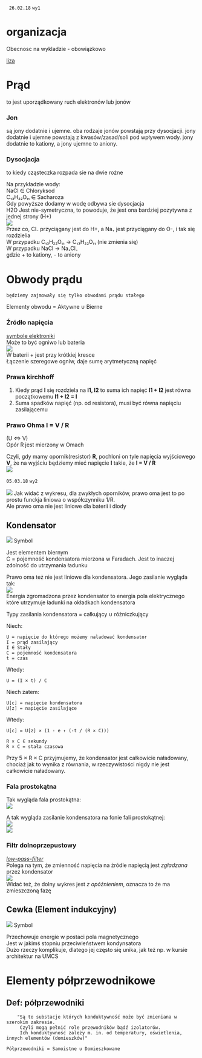 
` 26.02.18` `wy1`
# organizacja

Obecnosc na wykladzie - obowiązkowo

[liza](http://liza.umcs.lublin.pl/~skotyra)

# Prąd
to jest uporządkowany ruch elektronów lub jonów  

### Jon
są jony dodatnie i ujemne.
oba rodzaje jonów powstają przy dysocjacji.
jony dodatnie i ujemne powstają z kwasów/zasad/soli pod wpływem wody.
jony dodatnie to kationy, a jony ujemne to aniony.

### Dysocjacja 
to kiedy cząsteczka rozpada sie na dwie rożne

Na przykładzie wody:  
NaCl ∈ Chloryksod  
C₁₃H₂₂O₁₁ ∈ Sacharoza  
Gdy powyższe dodamy w wodę odbywa sie dysocjacja  
H2O Jest nie-symetryczna, to powoduje, że jest ona bardziej pozytywna z jednej strony (H+)  
![](h2o.jfif)  
Przez co, Cl₋ przyciągany jest do H+, a Na₊ jest przyciągany do O-, i tak się rozdzielia  
W przypadku C₁₃H₂₂O₁₁ → C₁₃H₂₂O₁₁ (nie zmienia się)  
W przypadku NaCl → Na₊Cl₋   
gdzie + to kationy, - to aniony

# Obwody prądu
` będziemy zajmowały się tylko obwodami prądu stałego `

Elementy obwodu = Aktywne ∪ Bierne 

### Źródło napięcia 
[symbole elektroniki](https://en.wikipedia.org/wiki/Electronic_symbol)  
Może to być ogniwo lub bateria  
![](bateria.png)  
W baterii + jest przy krótkiej kresce  
Łączenie szeregowe ogniw, daje sumę arytmetyczną napięć

### Prawa kirchhoff
1. Kiedy prąd **I** się rozdziela na **I1, I2** to suma ich napięć **I1 + I2** jest równa początkowemu **I1 + I2 = I**  
2. Suma spadków napięć (np. od resistora), musi być równa napięciu zasilającemu

### Prawo Ohma I = V / R
(U ⇔ V)  
Opór R jest mierzony w Omach  

Czyli, gdy mamy opornik(resistor) **R**, pochloni on tyle napięcia wyjściowego **V**, że na wyjściu będziemy mieć napięcie **I** takie, że **I = V / R**   
![](ohm.gif)  

`05.03.18` `wy2`

![](omawykres.svg.png)
Jak widać z wykresu, dla zwykłych oporników, prawo oma jest to po prostu funckja liniowa o współczynniku 1/R.  
Ale prawo oma nie jest liniowe dla baterii i diody  


## Kondensator

![](capacitor.sym.png) Symbol

Jest elementem biernym  
C = pojemność kondensatora mierzona w Faradach. Jest to inaczej zdolność do utrzymania ładunku  

Prawo oma też nie jest liniowe dla kondensatora. Jego zasilanie wygląda tak:  
![](capacitor.gif)  
Energia zgromadzona przez kondensator to energia pola elektrycznego które utrzymuje ładunki na okładkach kondensatora  

Typy zasilania kondensatora = całkujący ∪ różniczkujący

Niech:

    U = napięcie do którego możemy naladować kondensator
    I = prąd zasilający
    I ∈ Stały
    C = pojemność kondensatora
    t = czas
Wtedy:

    U = (I × t) / C

Niech zatem:

    U[c] = napięcie kondensatora
    U[z] = napięcie zasilające
Wtedy:

    U[c] = U[z] × (1 - e ↑ (-t / (R × C)))

    R × C ∈ sekundy
    R × C = stała czasowa

Przy 5 × R × C przyjmujemy, że kondensator jest całkowicie naładowany, chociaż jak to wynika z równania, w rzeczywistości nigdy nie jest całkowicie naładowany.

### Fala prostokątna
Tak wygląda fala prostokątna:  
![](falaprostokatna.jpeg) 

A tak wygląda zasilanie kondensatora na fonie fali prostokątnej:  
![](capacitor_prostokatny.png)  
![](capacitor_prostokatny_i.png)  

### Filtr dolnoprzepustowy
[_low-pass-filter_](https://en.wikipedia.org/wiki/Low-pass_filter)  
Polega na tym, że zmienność napięcia na źródle napięcią jest _zgładzana_ przez kondensator  
![](filter.jpg)  
Widać też, że dolny wykres jest _z opóźnieniem_, oznacza to że ma zmieszczoną fazę

## Cewka (Element indukcyjny)  
![](inductor.sym.png) Symbol

Przechowuje energie w postaci pola magnetycznego  
Jest w jakimś stopniu przeciwieństwem kondynsatora  
Dużo rzeczy komplikuje, dlatego jej często się unika, jak też np. w kursie architektur na UMCS  


# Elementy półprzewodnikowe
## Def: półprzewodniki

        "Są to substacje których konduktywność może być zmieniana w szerokim zakresie.
         Czyli mogą pełnić role przewodników bądź izolatorów.
         Ich konduktywność zależy m. in. od temperatury, oświetlenia, innych elementów (domieszków)"  
  
    Półprzewodniki = Samoistne ∪ Domieszkowane





